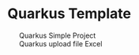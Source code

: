 # Quarkus Template
<ul style="list-style: none;">
<li><a style="text-decoration: none;" href="https://github.com/qorri-di/Java-Quarkus/tree/master/quarkus-template/quarkus-basic-api">Quarkus Simple Project</a> </li>
<li><a style="text-decoration: none;" href="https://github.com/qorri-di/Java-Quarkus/tree/master/quarkus-template/quarkus-upload-file-Excel">Quarkus upload file Excel</a> </li>
</ul>